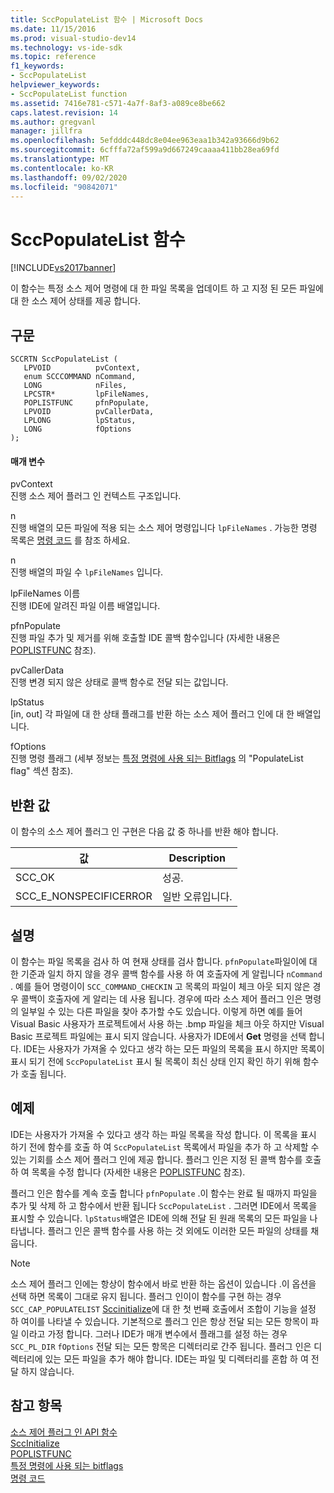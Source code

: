 ```yaml
---
title: SccPopulateList 함수 | Microsoft Docs
ms.date: 11/15/2016
ms.prod: visual-studio-dev14
ms.technology: vs-ide-sdk
ms.topic: reference
f1_keywords:
- SccPopulateList
helpviewer_keywords:
- SccPopulateList function
ms.assetid: 7416e781-c571-4a7f-8af3-a089ce8be662
caps.latest.revision: 14
ms.author: gregvanl
manager: jillfra
ms.openlocfilehash: 5efdddc448dc8e04ee963eaa1b342a93666d9b62
ms.sourcegitcommit: 6cfffa72af599a9d667249caaaa411bb28ea69fd
ms.translationtype: MT
ms.contentlocale: ko-KR
ms.lasthandoff: 09/02/2020
ms.locfileid: "90842071"
---
```

# <a name="sccpopulatelist-function"></a>SccPopulateList 함수
[!INCLUDE[vs2017banner](../includes/vs2017banner.md)]

이 함수는 특정 소스 제어 명령에 대 한 파일 목록을 업데이트 하 고 지정 된 모든 파일에 대 한 소스 제어 상태를 제공 합니다.  
  
## <a name="syntax"></a>구문  
  
```cpp#  
SCCRTN SccPopulateList (  
   LPVOID          pvContext,  
   enum SCCCOMMAND nCommand,  
   LONG            nFiles,  
   LPCSTR*         lpFileNames,  
   POPLISTFUNC     pfnPopulate,  
   LPVOID          pvCallerData,  
   LPLONG          lpStatus,  
   LONG            fOptions  
);  
```  
  
#### <a name="parameters"></a>매개 변수  
 pvContext  
 진행 소스 제어 플러그 인 컨텍스트 구조입니다.  
  
 n  
 진행 배열의 모든 파일에 적용 되는 소스 제어 명령입니다 `lpFileNames` . 가능한 명령 목록은 [명령 코드](../extensibility/command-code-enumerator.md) 를 참조 하세요.  
  
 n  
 진행 배열의 파일 수 `lpFileNames` 입니다.  
  
 lpFileNames 이름  
 진행 IDE에 알려진 파일 이름 배열입니다.  
  
 pfnPopulate  
 진행 파일 추가 및 제거를 위해 호출할 IDE 콜백 함수입니다 (자세한 내용은 [POPLISTFUNC](../extensibility/poplistfunc.md) 참조).  
  
 pvCallerData  
 진행 변경 되지 않은 상태로 콜백 함수로 전달 되는 값입니다.  
  
 lpStatus  
 [in, out] 각 파일에 대 한 상태 플래그를 반환 하는 소스 제어 플러그 인에 대 한 배열입니다.  
  
 fOptions  
 진행 명령 플래그 (세부 정보는 [특정 명령에 사용 되는 Bitflags](../extensibility/bitflags-used-by-specific-commands.md) 의 "PopulateList flag" 섹션 참조).  
  
## <a name="return-value"></a>반환 값  
 이 함수의 소스 제어 플러그 인 구현은 다음 값 중 하나를 반환 해야 합니다.  
  
|값|Description|  
|-----------|-----------------|  
|SCC_OK|성공.|  
|SCC_E_NONSPECIFICERROR|일반 오류입니다.|  
  
## <a name="remarks"></a>설명  
 이 함수는 파일 목록을 검사 하 여 현재 상태를 검사 합니다. `pfnPopulate`파일이에 대 한 기준과 일치 하지 않을 경우 콜백 함수를 사용 하 여 호출자에 게 알립니다 `nCommand` . 예를 들어 명령이이 `SCC_COMMAND_CHECKIN` 고 목록의 파일이 체크 아웃 되지 않은 경우 콜백이 호출자에 게 알리는 데 사용 됩니다. 경우에 따라 소스 제어 플러그 인은 명령의 일부일 수 있는 다른 파일을 찾아 추가할 수도 있습니다. 이렇게 하면 예를 들어 Visual Basic 사용자가 프로젝트에서 사용 하는 .bmp 파일을 체크 아웃 하지만 Visual Basic 프로젝트 파일에는 표시 되지 않습니다. 사용자가 IDE에서 **Get** 명령을 선택 합니다. IDE는 사용자가 가져올 수 있다고 생각 하는 모든 파일의 목록을 표시 하지만 목록이 표시 되기 전에 `SccPopulateList` 표시 될 목록이 최신 상태 인지 확인 하기 위해 함수가 호출 됩니다.  
  
## <a name="example"></a>예제  
 IDE는 사용자가 가져올 수 있다고 생각 하는 파일 목록을 작성 합니다. 이 목록을 표시 하기 전에 함수를 호출 하 여 `SccPopulateList` 목록에서 파일을 추가 하 고 삭제할 수 있는 기회를 소스 제어 플러그 인에 제공 합니다. 플러그 인은 지정 된 콜백 함수를 호출 하 여 목록을 수정 합니다 (자세한 내용은 [POPLISTFUNC](../extensibility/poplistfunc.md) 참조).  
  
 플러그 인은 함수를 계속 호출 합니다 `pfnPopulate` .이 함수는 완료 될 때까지 파일을 추가 및 삭제 하 고 함수에서 반환 됩니다 `SccPopulateList` . 그러면 IDE에서 목록을 표시할 수 있습니다. `lpStatus`배열은 IDE에 의해 전달 된 원래 목록의 모든 파일을 나타냅니다. 플러그 인은 콜백 함수를 사용 하는 것 외에도 이러한 모든 파일의 상태를 채웁니다.  
  
> [!NOTE]
> 소스 제어 플러그 인에는 항상이 함수에서 바로 반환 하는 옵션이 있습니다 .이 옵션을 선택 하면 목록이 그대로 유지 됩니다. 플러그 인이이 함수를 구현 하는 경우 `SCC_CAP_POPULATELIST` [Sccinitialize](../extensibility/sccinitialize-function.md)에 대 한 첫 번째 호출에서 조합이 기능을 설정 하 여이를 나타낼 수 있습니다. 기본적으로 플러그 인은 항상 전달 되는 모든 항목이 파일 이라고 가정 합니다. 그러나 IDE가 매개 변수에서 플래그를 설정 하는 경우 `SCC_PL_DIR` `fOptions` 전달 되는 모든 항목은 디렉터리로 간주 됩니다. 플러그 인은 디렉터리에 있는 모든 파일을 추가 해야 합니다. IDE는 파일 및 디렉터리를 혼합 하 여 전달 하지 않습니다.  
  
## <a name="see-also"></a>참고 항목  
 [소스 제어 플러그 인 API 함수](../extensibility/source-control-plug-in-api-functions.md)   
 [SccInitialize](../extensibility/sccinitialize-function.md)   
 [POPLISTFUNC](../extensibility/poplistfunc.md)   
 [특정 명령에 사용 되는 bitflags](../extensibility/bitflags-used-by-specific-commands.md)   
 [명령 코드](../extensibility/command-code-enumerator.md)
